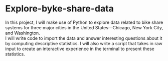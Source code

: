 # Explore-byke-share-data
In this project, I will make use of Python to explore data related to bike share systems for three major cities in the United States—Chicago, New York City, and Washington.  
I will write code to import the data and answer interesting questions about it by computing descriptive statistics. I will also write a script that takes in raw input to create an interactive experience in the terminal to present these statistics.
